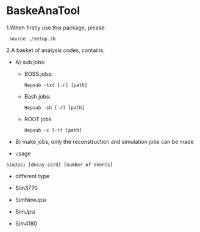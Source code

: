 # BaskeAnaTool
1.When firstly use this package, please: 

   ` source ./setup.sh`


2.A basket of analysis codes, contains:
 - A) sub jobs:
   - BOSS jobs:

     `Hepsub -txt [-r] [path]`

   - Bash jobs:

     `Hepsub -sh [-r] [path] `

   - ROOT jobs

     `Hepsub -c [-r] [path]`
 
 - B) make jobs, only the reconstruction and simulation jobs can be made
  - usage

  `SimJpsi [decay.card] [number of events]`

  - different type

   - Sim3770 
   - SimNewJpsi
   - SimJpsi
   - Sim4180
   

